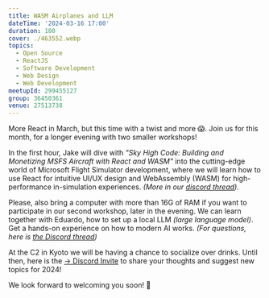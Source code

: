 ```yaml
---
title: WASM Airplanes and LLM
dateTime: '2024-03-16 17:00'
duration: 180
cover: ./463552.webp
topics:
  - Open Source
  - ReactJS
  - Software Development
  - Web Design
  - Web Development
meetupId: 299455127
group: 36450361
venue: 27513738
---
```


More React in March, but this time with a twist and more 😱. Join us for this month, for a longer evening with two smaller workshops!

In the first hour, Jake will dive with *"Sky High Code: Building and Monetizing MSFS Aircraft with React and WASM"* into the cutting-edge world of Microsoft Flight Simulator development, where we will learn how to use React for intuitive UI/UX design and WebAssembly (WASM) for high-performance in-simulation experiences. *(More in our [discord thread](https://discord.com/channels/1034792577293094972/1205677359550701598)).*

Please, also bring a computer with more than 16G of RAM if you want to participate in our second workshop, later in the evening. We can learn together with Eduardo, how to set up a local LLM *(large language model)*. Get a hands-on experience on how to modern AI works. *(For questions, here is [the Discord thread](https://discord.com/channels/1034792577293094972/1202785893925261382))*

At the C2 in Kyoto we will be having a chance to socialize over drinks. Until then, here is the [→ Discord Invite](https://owddm.com/discord) to share your thoughts and suggest new topics for 2024!

We look forward to welcoming you soon! 👋
